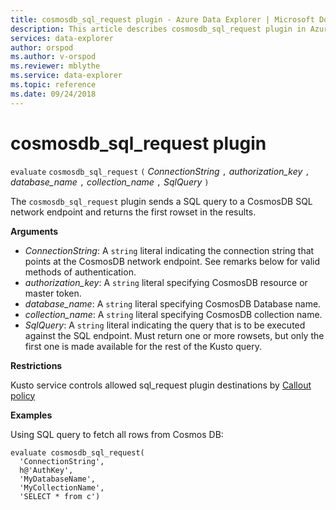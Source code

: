 ```yaml
---
title: cosmosdb_sql_request plugin - Azure Data Explorer | Microsoft Docs
description: This article describes cosmosdb_sql_request plugin in Azure Data Explorer.
services: data-explorer
author: orspod
ms.author: v-orspod
ms.reviewer: mblythe
ms.service: data-explorer
ms.topic: reference
ms.date: 09/24/2018
---
```

# cosmosdb_sql_request plugin

  `evaluate` `cosmosdb_sql_request` `(` *ConnectionString* `,` *authorization_key* `,` *database_name* `,` *collection_name* `,` *SqlQuery* `)`

The `cosmosdb_sql_request` plugin sends a SQL query to a CosmosDB SQL network endpoint
and returns the first rowset in the results.

**Arguments**

* *ConnectionString*: A `string` literal indicating the connection string that 
  points at the CosmosDB network endpoint. See remarks below for valid
  methods of authentication.
* *authorization_key*: A `string` literal specifying CosmosDB resource or master token.
* *database_name*: A `string` literal specifying CosmosDB Database name.
* *collection_name*: A `string` literal specifying CosmosDB collection name.
* *SqlQuery*: A `string` literal indicating the query that is to be executed
  against the SQL endpoint. Must return one or more rowsets, but only the
  first one is made available for the rest of the Kusto query.

**Restrictions**

Kusto service controls allowed sql_request plugin destinations by [Callout policy](../concepts/calloutpolicy.md)

**Examples**

Using SQL query to fetch all rows from Cosmos DB:

```kusto
evaluate cosmosdb_sql_request(
  'ConnectionString',
  h@'AuthKey',
  'MyDatabaseName',
  'MyCollectionName',
  'SELECT * from c')
```